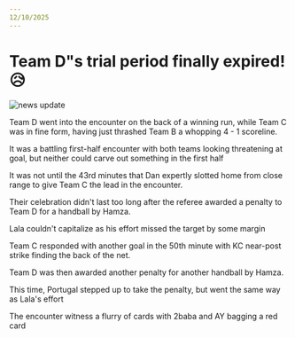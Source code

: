 ```yaml
---
12/10/2025
---
```


# Team D"s trial period finally expired!😥

![news update](/cup.jpg)

Team D went into the encounter on the back of a winning run, while Team C was in fine form, having just thrashed Team B a whopping 4 - 1 scoreline.

It was a battling first-half encounter with both teams looking threatening at goal, but neither could carve out something in the first half

It was not until the 43rd minutes that Dan expertly slotted home from close range to give Team C the lead in the encounter.

Their celebration didn't last too long after the referee awarded a penalty to Team D for a handball by Hamza.

Lala couldn't capitalize as his effort missed the target by some margin

Team C responded with another goal in the 50th minute with KC near-post strike finding the back of the net.

Team D was then awarded another penalty for another handball by Hamza.

This time, Portugal stepped up to take the penalty, but went the same way as Lala's effort

The encounter witness a flurry of cards with 2baba and AY bagging a red card
